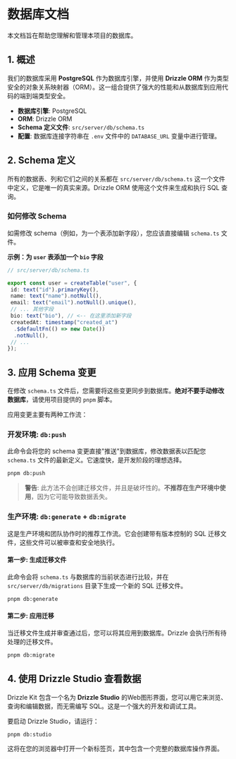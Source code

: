 # 数据库文档

本文档旨在帮助您理解和管理本项目的数据库。

## 1. 概述

我们的数据库采用 **PostgreSQL** 作为数据库引擎，并使用 **Drizzle ORM** 作为类型安全的对象关系映射器（ORM）。这一组合提供了强大的性能和从数据库到应用代码的端到端类型安全。

- **数据库引擎**: PostgreSQL
- **ORM**: Drizzle ORM
- **Schema 定义文件**: `src/server/db/schema.ts`
- **配置**: 数据库连接字符串在 `.env` 文件中的 `DATABASE_URL` 变量中进行管理。

## 2. Schema 定义

所有的数据表、列和它们之间的关系都在 `src/server/db/schema.ts` 这一个文件中定义，它是唯一的真实来源。Drizzle ORM 使用这个文件来生成和执行 SQL 查询。

### 如何修改 Schema

如需修改 schema（例如，为一个表添加新字段），您应该直接编辑 `schema.ts` 文件。

**示例：为 `user` 表添加一个 `bio` 字段**

```typescript
// src/server/db/schema.ts

export const user = createTable("user", {
 id: text("id").primaryKey(),
 name: text("name").notNull(),
 email: text("email").notNull().unique(),
 // ... 其他字段
 bio: text("bio"), // <-- 在这里添加新字段
 createdAt: timestamp("created_at")
  .$defaultFn(() => new Date())
  .notNull(),
 // ...
});
```

## 3. 应用 Schema 变更

在修改 `schema.ts` 文件后，您需要将这些变更同步到数据库。**绝对不要手动修改数据库**，请使用项目提供的 `pnpm` 脚本。

应用变更主要有两种工作流：

### 开发环境: `db:push`

此命令会将您的 schema 变更直接"推送"到数据库，修改数据表以匹配您 `schema.ts` 文件的最新定义。它速度快，是开发阶段的理想选择。

```bash
pnpm db:push
```

> **警告**: 此方法不会创建迁移文件，并且是破坏性的。**不推荐在生产环境中使用**，因为它可能导致数据丢失。

### 生产环境: `db:generate` + `db:migrate`

这是生产环境和团队协作时的推荐工作流。它会创建带有版本控制的 SQL 迁移文件，这些文件可以被审查和安全地执行。

#### 第一步: 生成迁移文件

此命令会将 `schema.ts` 与数据库的当前状态进行比较，并在 `src/server/db/migrations` 目录下生成一个新的 SQL 迁移文件。

```bash
pnpm db:generate
```

#### 第二步: 应用迁移

当迁移文件生成并审查通过后，您可以将其应用到数据库。Drizzle 会执行所有待处理的迁移文件。

```bash
pnpm db:migrate
```

## 4. 使用 Drizzle Studio 查看数据

Drizzle Kit 包含一个名为 **Drizzle Studio** 的Web图形界面，您可以用它来浏览、查询和编辑数据，而无需编写 SQL。这是一个强大的开发和调试工具。

要启动 Drizzle Studio，请运行：

```bash
pnpm db:studio
```

这将在您的浏览器中打开一个新标签页，其中包含一个完整的数据库操作界面。
